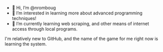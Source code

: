 - 👋 Hi, I’m @nromboug
- 👀 I’m interested in learning more about advanced programming techniques!
- 🌱 I’m currently learning web scraping, and other means of internet access through local programs.


I'm relatively new to GitHub, and the name of the game for me right now is learning the system.

